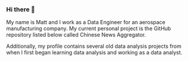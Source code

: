 ### Hi there 👋

My name is Matt and I work as a Data Engineer for an aerospace manufacturing company. My current personal project is the GitHub repository listed below called Chinese News Aggregator.

Additionally, my profile contains several old data analysis projects from when I first began learning data analysis and working as a data analyst.
